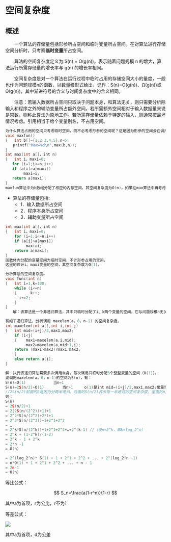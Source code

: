 # 空间复杂度

## 概述

　　一个算法的存储量包括形参所占空间和临时变量所占空间。在对算法进行存储空间分析时，只考察**临时变量**所占空间。

　　算法的空间复杂度定义为:S(n) = O(g(n))，表示随着问题规模 n 的增大，算法运行所需存储量的增长率与 g(n) 的增长率相同。

　　空间复杂度是对一个算法在运行过程中临时占用的存储空间大小的量度，一般也作为问题规模n的函数，以数量级形式给出，记作：S(n)=O(g(n))、Ω(g(n))或Θ(g(n))，其中渐进符号的含义与时间复杂度中的含义相同。

　　注意：若输入数据所占空间只取决于问题本身，和算法无关，则只需要分析除输入和程序之外的辅助变量所占额外空间。若所需额外空间相对于输入数据量来说是常数，则称此算法为原地工作。若所需存储量依赖于特定的输入，则通常按最坏情况考虑。引用相当于给个变量别名，不占用空间。

 ```c
为什么算法占用的空间只考虑临时空间，而不必考虑形参的空间呢？这是因为形参的空间会在调用该算法的算法中考虑，例如，以下maxfun算法调用max算法：
void maxfun()
{   int b[]={1,2,3,4,5},n=5;
　　printf("Max=%d\n",max(b,n));
}
int max(int a[]，int n)
{   int i，maxi=0;
    for (i=1;i<=n;i++)
    if (a[i]>a[maxi])
         maxi=i;
    return a[maxi];
}
maxfun算法中为b数组分配了相应的内存空间，其空间复杂度为O(n)，如果在max算法中再考虑形参a的空间，这样重复计算了占用的空间。
 ```



- 算法的存储量包括:
  - 1．输入数据所占空间
  - 2．程序本身所占空间
  - 3．辅助变量所占空间



```c
int max(int a[]，int n)
{   int i，maxi=0;
    for (i=1;i<=n;i++)
    if (a[i]>a[maxi])
         maxi=i;
    return a[maxi];
}
函数体内分配的变量空间为临时空间，不计形参占用的空间，
这里的仅计i、maxi变量的空间，其空间复杂度为O(1)。
```



```c
分析算法的空间复杂度。　　
void func(int n)
{   int i=1,k=100;
    while (i<=n)
    {      k++;
      i+=2;
    }
}
　　解：该算法是一个非递归算法，其中只临时分配了i、k两个变量的空间，它与问题规模n无关，所以其空间复杂度均为O(1)，即该算法为原时工作算法。
```

 

```c
有如下递归算法，分析调用 maxelem(a，0，n-1) 的空间复杂度。
int maxelem(int a[],int i,int j)
{   int mid=(i+j)/2,max1,max2;
    if (i<j)
    {    max1=maxelem(a,i,mid);
  　　　  max2=maxelem(a,mid+1,j);
    return (max1>max2)?max1:max2;
    }
    else return a[i];
}

解：执行该递归算法需要多次调用自身，每次调用只临时分配3个整型变量的空间（O(1)）。
设调用maxelem(a，0，n-1)的空间为S(n)，有：
S(n)=O(1)            当n=1
S(n)=2S(n/2)+O(1)        当n>1     o(1)是int mid=(i+j)/2,max1,max2;常量空间
//2S(n/2)前面的2是因为分两半递归，后面的S(n/2)表示每一半递归的空间复杂度，里面的n/2表示，每一半只递归一半的数
则：
S(n) 
= 2S(n/2)+1
= 2[2S(n/(2^2))+1]+1
= 2^2*S(n/(2^2)+2*1+1
= 2^3*S(n/(2^3))+1+2^1+2^2
= …
= 2^k*S(n/(2^k))+1+2^1+2^2+…+2^(k-1) //（设n=2^k，即k=log_2^n）
= 2^k + (1-2^k)/(1-2)
= 2^k - 1 + 2^k
= 2*n -1
= O(n)

= 2^(log_2^n)* S(1) + 1 + 2^1 + 2^2 + ... + 2^(log_2^n -1)
= n*O(1) + 1 + 2^1 + 2^2 + ... + n - 1
= 2n-1 
= O(n)
```

等比公式：

$$
S_n=\frac{a(1-r^n)}{1-r}
$$

其中a为首项，r为公比，r不为1

等差公式：

![](https://cdn.jsdelivr.net/gh/ZanderZhao/img20/file/20200115191831.svg)



其中a为首项，d为公差





